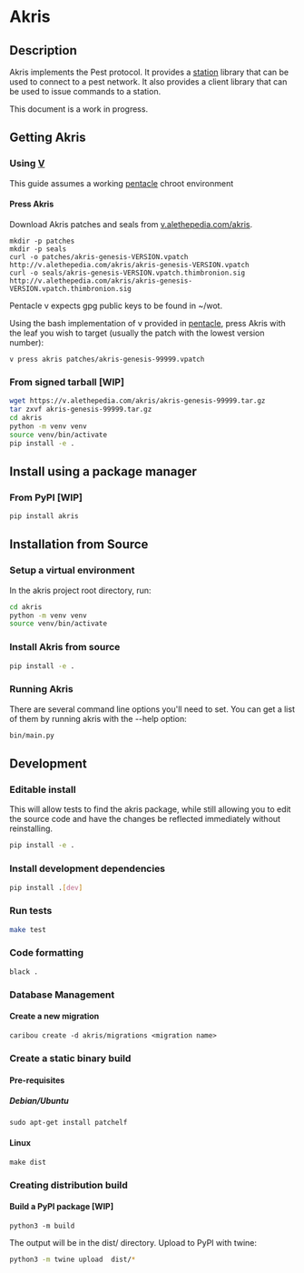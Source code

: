 # Akris 

## Description

Akris implements the Pest protocol.  It provides a [station](http://www.loper-os.org/?p=4003#2-the-pest-station) library that can be used 
to connect to a pest network.  It also provides a client library that can be used to issue commands to a station.

This document is a work in progress.

## Getting Akris

### Using [V](https://archive.ph/pRfAz)

This guide assumes a working [pentacle](http://problematic.site/src/pentacle/) chroot environment

#### Press Akris
Download Akris patches and seals from [v.alethepedia.com/akris](https://v.alethepedia.com/akris).

    mkdir -p patches
    mkdir -p seals
    curl -o patches/akris-genesis-VERSION.vpatch http://v.alethepedia.com/akris/akris-genesis-VERSION.vpatch
    curl -o seals/akris-genesis-VERSION.vpatch.thimbronion.sig http://v.alethepedia.com/akris/akris-genesis-VERSION.vpatch.thimbronion.sig

Pentacle v expects gpg public keys to be found in ~/wot.

Using the bash implementation of v provided in [pentacle](http://problematic.site/src/pentacle/),
press Akris with the leaf you wish to target (usually the patch with the lowest version number):

    v press akris patches/akris-genesis-99999.vpatch

### From signed tarball [WIP]

```bash
wget https://v.alethepedia.com/akris/akris-genesis-99999.tar.gz
tar zxvf akris-genesis-99999.tar.gz
cd akris
python -m venv venv
source venv/bin/activate
pip install -e .
```

## Install using a package manager
### From PyPI [WIP]

```bash
pip install akris
```

## Installation from Source

### Setup a virtual environment

In the akris project root directory, run:
```bash
cd akris
python -m venv venv
source venv/bin/activate
```

### Install Akris from source

```bash
pip install -e .
```

### Running Akris

There are several command line options you'll need to set.  You can get a list of them by running akris with the --help option:
```bash
bin/main.py
```

## Development

### Editable install
This will allow tests to find the akris package, while still allowing you to edit the source code
and have the changes be reflected immediately without reinstalling.

```bash
pip install -e .
```

### Install development dependencies

```bash
pip install .[dev] 
```

### Run tests

```bash
make test
```

### Code formatting
    
    black .

### Database Management
#### Create a new migration
    caribou create -d akris/migrations <migration name>

### Create a static binary build
#### Pre-requisites
##### Debian/Ubuntu
    sudo apt-get install patchelf
#### Linux
    make dist
### Creating distribution build
#### Build a PyPI package [WIP]
    python3 -m build
The output will be in the dist/ directory.  Upload to PyPI with twine:
```bash
python3 -m twine upload  dist/*
```